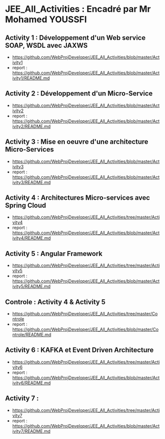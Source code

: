 # JEE_All_Activities : Encadré par Mr Mohamed YOUSSFI

## Activity 1 : Développement d'un Web service SOAP, WSDL avec JAXWS
- https://github.com/WebProjDeveloper/JEE_All_Activities/blob/master/Activity1
- report : https://github.com/WebProjDeveloper/JEE_All_Activities/blob/master/Activity1/README.md

## Activity 2 : Développement d'un Micro-Service
- https://github.com/WebProjDeveloper/JEE_All_Activities/blob/master/Activity2
- report : https://github.com/WebProjDeveloper/JEE_All_Activities/blob/master/Activity2/README.md

## Activity 3 : Mise en oeuvre d'une architecture Micro-Services
- https://github.com/WebProjDeveloper/JEE_All_Activities/blob/master/Activity3
- report : https://github.com/WebProjDeveloper/JEE_All_Activities/blob/master/Activity3/README.md

## Activity 4 : Architectures Micro-services avec Spring Cloud 
- https://github.com/WebProjDeveloper/JEE_All_Activities/tree/master/Activity4
- report : https://github.com/WebProjDeveloper/JEE_All_Activities/blob/master/Activity4/README.md

## Activity 5 : Angular Framework
- https://github.com/WebProjDeveloper/JEE_All_Activities/tree/master/Activity5
- report : https://github.com/WebProjDeveloper/JEE_All_Activities/blob/master/Activity5/README.md

## Controle : Activity 4 & Activity 5
- https://github.com/WebProjDeveloper/JEE_All_Activities/tree/master/Controle
- report : https://github.com/WebProjDeveloper/JEE_All_Activities/blob/master/Controle/README.md

## Activity 6 : KAFKA et Event Driven Architecture
- https://github.com/WebProjDeveloper/JEE_All_Activities/tree/master/Activity6
- report : https://github.com/WebProjDeveloper/JEE_All_Activities/blob/master/Activity6/README.md

## Activity 7 :
- https://github.com/WebProjDeveloper/JEE_All_Activities/tree/master/Activity7
- report : https://github.com/WebProjDeveloper/JEE_All_Activities/blob/master/Activity7/README.md

